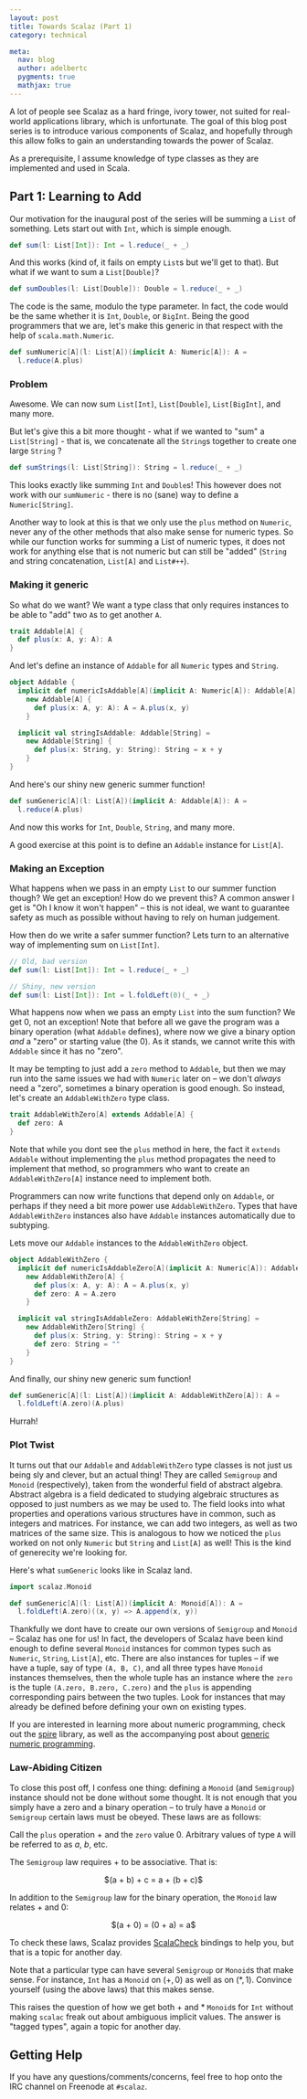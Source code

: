 ```yaml
---
layout: post
title: Towards Scalaz (Part 1)
category: technical

meta:
  nav: blog
  author: adelbertc
  pygments: true
  mathjax: true
---
```


A lot of people see Scalaz as a hard fringe, ivory tower,
not suited for real-world applications library, which is
unfortunate. The goal of this blog post series is to introduce
various components of Scalaz, and hopefully through this
allow folks to gain an understanding towards the power of
Scalaz.

As a prerequisite, I assume knowledge of type classes as they
are implemented and used in Scala.

## Part 1: Learning to Add

Our motivation for the inaugural post of the series will be
summing a `List` of something. Lets start out with `Int`,
which is simple enough.

```scala
def sum(l: List[Int]): Int = l.reduce(_ + _)
```

And this works (kind of, it fails on empty `List`s but we'll get to that).
But what if we want to sum a `List[Double]`?

```scala
def sumDoubles(l: List[Double]): Double = l.reduce(_ + _)
```

The code is the same, modulo the type parameter. In fact, the
code would be the same whether it is `Int`, `Double`, or `BigInt`.
Being the good programmers that we are, let's make this generic
in that respect with the help of `scala.math.Numeric`.

```scala
def sumNumeric[A](l: List[A])(implicit A: Numeric[A]): A =
  l.reduce(A.plus)
```

### Problem
Awesome. We can now sum `List[Int]`, `List[Double]`, `List[BigInt]`,
and many more.

But let's give this a bit more thought - what if we wanted to
"sum" a `List[String]` - that is, we concatenate all the `String`s
together to create one large `String` ?

```scala
def sumStrings(l: List[String]): String = l.reduce(_ + _)
```

This looks exactly like summing `Int` and `Double`s! This however
does not work with our `sumNumeric` - there is no (sane) way to define
a `Numeric[String]`.

Another way to look at this is that we only use the `plus` method
on `Numeric`, never any of the other methods that also make sense
for numeric types. So while our function works for summing a List
of numeric types, it does not work for anything else that is not
numeric but can still be "added" (`String` and string concatenation,
`List[A]` and `List#++`).

### Making it generic
So what do we want? We want a type class that only requires instances
to be able to "add" two `A`s to get another `A`.

```scala
trait Addable[A] {
  def plus(x: A, y: A): A
}
```

And let's define an instance of `Addable` for all `Numeric` types and `String`.

```scala
object Addable {
  implicit def numericIsAddable[A](implicit A: Numeric[A]): Addable[A] =
    new Addable[A] {
      def plus(x: A, y: A): A = A.plus(x, y)
    }

  implicit val stringIsAddable: Addable[String] =
    new Addable[String] {
      def plus(x: String, y: String): String = x + y
    }
}
```

And here's our shiny new generic summer function!

```scala
def sumGeneric[A](l: List[A])(implicit A: Addable[A]): A =
  l.reduce(A.plus)
```

And now this works for `Int`, `Double`, `String`, and many more.

A good exercise at this point is to define an `Addable` instance for `List[A]`.

### Making an Exception
What happens when we pass in an empty `List` to our summer function though?
We get an exception! How do we prevent this? A common answer I get is
"Oh I know it won't happen" – this is not ideal, we want to guarantee safety
as much as possible without having to rely on human judgement.

How then do we write a safer summer function? Lets turn to an alternative
way of implementing sum on `List[Int]`.

```scala
// Old, bad version
def sum(l: List[Int]): Int = l.reduce(_ + _)

// Shiny, new version
def sum(l: List[Int]): Int = l.foldLeft(0)(_ + _)
```

What happens now when we pass an empty `List` into the sum function? We get 0,
not an exception! Note that before all we gave the program was a binary
operation (what `Addable` defines), where now we give a binary option *and* a
"zero" or starting value (the 0). As it stands, we cannot write this with
`Addable` since it has no "zero".

It may be tempting to just add a `zero` method to `Addable`, but then we may run
into the same issues we had with `Numeric` later on – we don't *always* need
a "zero", sometimes a binary operation is good enough. So instead, let's create
an `AddableWithZero` type class.

```scala
trait AddableWithZero[A] extends Addable[A] {
  def zero: A
}
```

Note that while you dont see the `plus` method in here, the fact
it `extends Addable` without implementing the `plus` method propagates the need to
implement that method, so programmers who want to create an `AddableWithZero[A]` instance
need to implement both.

Programmers can now write functions that depend only on `Addable`, or perhaps if they
need a bit more power use `AddableWithZero`. Types that have `AddableWithZero` instances
also have `Addable` instances automatically due to subtyping.

Lets move our `Addable` instances to the `AddableWithZero` object.

```scala
object AddableWithZero {
  implicit def numericIsAddableZero[A](implicit A: Numeric[A]): AddableWithZero[A] =
    new AddableWithZero[A] {
      def plus(x: A, y: A): A = A.plus(x, y)
      def zero: A = A.zero
    }

  implicit val stringIsAddableZero: AddableWithZero[String] =
    new AddableWithZero[String] {
      def plus(x: String, y: String): String = x + y
      def zero: String = ""
    }
}
```

And finally, our shiny new generic sum function!

```scala
def sumGeneric[A](l: List[A])(implicit A: AddableWithZero[A]): A =
  l.foldLeft(A.zero)(A.plus)
```

Hurrah!

### Plot Twist
It turns out that our `Addable` and `AddableWithZero` type classes is not just us being
sly and clever, but an actual thing! They are called `Semigroup` and
`Monoid` (respectively), taken from the wonderful field of abstract algebra. Abstract
algebra is a field dedicated to studying algebraic structures as opposed
to just numbers as we may be used to. The field looks into what properties
and operations various structures have in common, such as integers and
matrices. For instance, we can add two integers, as well as two matrices of the same size.
This is analogous to how we noticed the `plus` worked on not only `Numeric`
but `String` and `List[A]` as well! This is the kind of generecity we're looking for.

Here's what `sumGeneric` looks like in Scalaz land.

```scala
import scalaz.Monoid

def sumGeneric[A](l: List[A])(implicit A: Monoid[A]): A =
  l.foldLeft(A.zero)((x, y) => A.append(x, y))
```

Thankfully we dont have to create our own versions of `Semigroup` and `Monoid` –
Scalaz has one for us! In fact, the developers of Scalaz have been kind enough to define
several `Monoid` instances for common types such as `Numeric`, `String`, `List[A]`, etc.
There are also instances for tuples – if we have a tuple, say of type `(A, B, C)`,
and all three types have `Monoid` instances themselves, then the whole tuple has an
instance where the `zero` is the tuple `(A.zero, B.zero, C.zero)` and the `plus` is
appending corresponding pairs between the two tuples. Look for instances that may already
be defined before defining your own on existing types.

<div class="side-note">
  If you are interested in learning more about numeric programming, check out
  the <a href="https://github.com/non/spire">spire</a> library, as well as the
  accompanying post about <a href="{% post_url 2013-07-07-generic-numeric-programming %}">
  generic numeric programming</a>.
</div>


### Law-Abiding Citizen
To close this post off, I confess one thing: defining a `Monoid` (and `Semigroup`) instance
should not be done without some thought. It is not enough that you simply have a zero and
a binary operation – to truly have a `Monoid` or `Semigroup` certain laws must be obeyed.
These laws are as follows:

Call the `plus` operation $+$ and the `zero` value $0$. Arbitrary values of type `A` will be
referred to as $a$, $b$, etc.

The `Semigroup` law requires $+$ to be associative. That is:

<div style="text-align:center;">
	$(a + b) + c = a + (b + c)$
</div>

In addition to the `Semigroup` law for the binary operation, the `Monoid` law relates
$+$ and $0$:

<div style="text-align:center;">
  $(a + 0) = (0 + a) = a$
</div>

To check these laws, Scalaz provides [ScalaCheck](https://github.com/scalaz/scalaz/tree/v7.0.4/scalacheck-binding)
bindings to help you, but that is a topic for another day.

Note that a particular type can have several `Semigroup` or `Monoid`s that make sense.
For instance, `Int` has a `Monoid` on $(+, 0)$ as well as on $(*, 1)$. Convince yourself
(using the above laws) that this makes sense.

This raises the question of how we get both $+$ and $*$ `Monoid`s for `Int` without
making `scalac` freak out about ambiguous implicit values. The answer is "tagged types",
again a topic for another day.

## Getting Help

If you have any questions/comments/concerns, feel free to hop onto the IRC channel on
Freenode at `#scalaz`.
